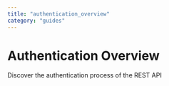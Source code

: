 ```yaml
---
title: "authentication_overview"
category: "guides"
---
```

# Authentication Overview
Discover the authentication process of the REST API
